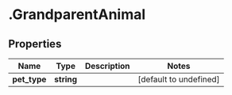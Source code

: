 # .GrandparentAnimal

## Properties

|Name | Type | Description | Notes|
|------------ | ------------- | ------------- | -------------|
|**pet_type** | **string** |  | [default to undefined]|



